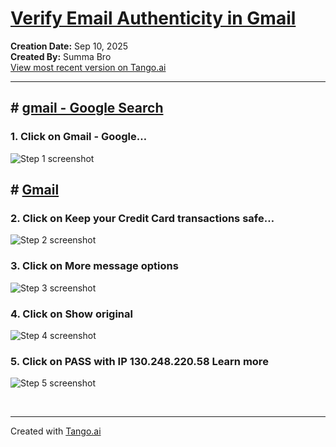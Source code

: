 # [Verify Email Authenticity in Gmail](https://app.tango.us/app/workflow/a85103ff-c1ee-4689-b622-65c5f9b90b5b?utm_source=markdown&utm_medium=markdown&utm_campaign=workflow%20export%20links)

__Creation Date:__ Sep 10, 2025  
__Created By:__ Summa Bro  
[View most recent version on Tango.ai](https://app.tango.us/app/workflow/a85103ff-c1ee-4689-b622-65c5f9b90b5b?utm_source=markdown&utm_medium=markdown&utm_campaign=workflow%20export%20links)



***




## # [gmail - Google Search](https://www.google.com/search?q=gmail&oq=gmail&gs_lcrp=EgZjaHJvbWUqDggAEEUYJxg7GIAEGIoFMg4IABBFGCcYOxiABBiKBTIICAEQRRgnGDsyDAgCEAAYQxiABBiKBTIPCAMQABgUGIcCGLEDGIAEMgwIBBAAGEMYgAQYigUyDQgFEAAYgwEYsQMYgAQyEggGEAAYQxiDARixAxiABBiKBTIMCAcQABhDGIAEGIoFMgcICBAAGI8CMgcICRAAGI8C0gEJNDExM2owajE1qAIMsAIB8QUmb3S8JJdIew&sourceid=chrome&ie=UTF-8)


### 1. Click on Gmail - Google…
![Step 1 screenshot](https://images.tango.us/workflows/a85103ff-c1ee-4689-b622-65c5f9b90b5b/steps/f5049404-bdf2-423e-8fad-0e8a85ea9e2e/dfaffe71-fe71-4a55-92b4-172e17ac9d22.png?crop=focalpoint&fit=crop&fp-x=0.2730&fp-y=0.2512&fp-z=2.0000&w=1200&border=2%2CF4F2F7&border-radius=8%2C8%2C8%2C8&border-radius-inner=8%2C8%2C8%2C8&blend-align=bottom&blend-mode=normal&blend-x=0&blend-w=1200&blend64=aHR0cHM6Ly9pbWFnZXMudGFuZ28udXMvc3RhdGljL21hZGUtd2l0aC10YW5nby13YXRlcm1hcmstdjIucG5n)


## # [Gmail](https://mail.google.com/mail/u/0/#inbox)


### 2. Click on Keep your Credit Card transactions safe…
![Step 2 screenshot](https://images.tango.us/workflows/a85103ff-c1ee-4689-b622-65c5f9b90b5b/steps/d39fc7be-681d-4f9e-8ec9-25c20cdeb499/12a6966c-8c69-4b66-9adc-d96c32d71c8a.png?crop=focalpoint&fit=crop&fp-x=0.5587&fp-y=0.2094&fp-z=1.5212&w=1200&border=2%2CF4F2F7&border-radius=8%2C8%2C8%2C8&border-radius-inner=8%2C8%2C8%2C8&blend-align=bottom&blend-mode=normal&blend-x=0&blend-w=1200&blend64=aHR0cHM6Ly9pbWFnZXMudGFuZ28udXMvc3RhdGljL21hZGUtd2l0aC10YW5nby13YXRlcm1hcmstdjIucG5n&mark-x=206&mark-y=206&m64=aHR0cHM6Ly9pbWFnZXMudGFuZ28udXMvc3RhdGljL2JsYW5rLnBuZz9tYXNrPWNvcm5lcnMmYm9yZGVyPTQlMkNGRjc0NDImdz03ODkmaD0zMyZmaXQ9Y3JvcCZjb3JuZXItcmFkaXVzPTEw)


### 3. Click on More message options
![Step 3 screenshot](https://images.tango.us/workflows/a85103ff-c1ee-4689-b622-65c5f9b90b5b/steps/6fcc8018-7dd5-4fb5-b5ac-133c03d3315c/3394cffc-3b95-46e4-a5f5-33819c472faa.png?crop=focalpoint&fit=crop&fp-x=0.9364&fp-y=0.2116&fp-z=3.0195&w=1200&border=2%2CF4F2F7&border-radius=8%2C8%2C8%2C8&border-radius-inner=8%2C8%2C8%2C8&blend-align=bottom&blend-mode=normal&blend-x=0&blend-w=1200&blend64=aHR0cHM6Ly9pbWFnZXMudGFuZ28udXMvc3RhdGljL21hZGUtd2l0aC10YW5nby13YXRlcm1hcmstdjIucG5n&mark-x=937&mark-y=317&m64=aHR0cHM6Ly9pbWFnZXMudGFuZ28udXMvc3RhdGljL2JsYW5rLnBuZz9tYXNrPWNvcm5lcnMmYm9yZGVyPTQlMkNGRjc0NDImdz02NiZoPTY2JmZpdD1jcm9wJmNvcm5lci1yYWRpdXM9MTA%3D)


### 4. Click on Show original
![Step 4 screenshot](https://images.tango.us/workflows/a85103ff-c1ee-4689-b622-65c5f9b90b5b/steps/bd908bc1-62c8-4fbe-a0ac-668bb62a3914/a1d2a8a7-9279-4222-8369-2853352544a7.png?crop=focalpoint&fit=crop&fp-x=0.8631&fp-y=0.5468&fp-z=2.9024&w=1200&border=2%2CF4F2F7&border-radius=8%2C8%2C8%2C8&border-radius-inner=8%2C8%2C8%2C8&blend-align=bottom&blend-mode=normal&blend-x=0&blend-w=1200&blend64=aHR0cHM6Ly9pbWFnZXMudGFuZ28udXMvc3RhdGljL21hZGUtd2l0aC10YW5nby13YXRlcm1hcmstdjIucG5n&mark-x=436&mark-y=304&m64=aHR0cHM6Ly9pbWFnZXMudGFuZ28udXMvc3RhdGljL2JsYW5rLnBuZz9tYXNrPWNvcm5lcnMmYm9yZGVyPTQlMkNGRjc0NDImdz01NzQmaD05MCZmaXQ9Y3JvcCZjb3JuZXItcmFkaXVzPTEw)


### 5. Click on PASS with IP 130.248.220.58 Learn more
![Step 5 screenshot](https://images.tango.us/workflows/a85103ff-c1ee-4689-b622-65c5f9b90b5b/steps/d9da521f-26cb-4194-8ad0-bda6719db105/8875eb50-cfc5-4c58-985d-374c73abb74c.png?crop=focalpoint&fit=crop&fp-x=0.5464&fp-y=0.3346&fp-z=1.2498&w=1200&border=2%2CF4F2F7&border-radius=8%2C8%2C8%2C8&border-radius-inner=8%2C8%2C8%2C8&blend-align=bottom&blend-mode=normal&blend-x=0&blend-w=1200&blend64=aHR0cHM6Ly9pbWFnZXMudGFuZ28udXMvc3RhdGljL21hZGUtd2l0aC10YW5nby13YXRlcm1hcmstdjIucG5n&mark-x=80&mark-y=268&m64=aHR0cHM6Ly9pbWFnZXMudGFuZ28udXMvc3RhdGljL2JsYW5rLnBuZz9tYXNrPWNvcm5lcnMmYm9yZGVyPTQlMkNGRjc0NDImdz0xMDM5Jmg9NTAmZml0PWNyb3AmY29ybmVyLXJhZGl1cz0xMA%3D%3D)

<br/>

***
Created with [Tango.ai](https://tango.ai?utm_source=markdown&utm_medium=markdown&utm_campaign=workflow%20export%20links)
